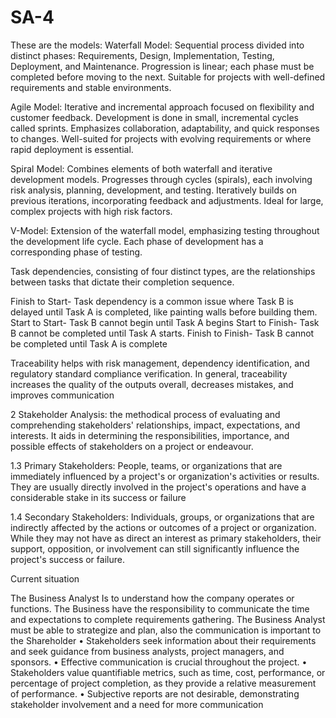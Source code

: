 # SA-4

These are the models: 
Waterfall Model: Sequential process divided into distinct phases: Requirements, Design, Implementation, Testing, Deployment, and Maintenance. 
Progression is linear; each phase must be completed before moving to the next. 
Suitable for projects with well-defined requirements and stable environments. 

Agile Model: Iterative and incremental approach focused on flexibility and customer feedback. 
Development is done in small, incremental cycles called sprints. 
Emphasizes collaboration, adaptability, and quick responses to changes. 
Well-suited for projects with evolving requirements or where rapid deployment is essential. 

Spiral Model: Combines elements of both waterfall and iterative development models. 
Progresses through cycles (spirals), each involving risk analysis, planning, development, and testing. 
Iteratively builds on previous iterations, incorporating feedback and adjustments. 
Ideal for large, complex projects with high risk factors. 

V-Model: Extension of the waterfall model, emphasizing testing throughout the development life cycle. 
Each phase of development has a corresponding phase of testing. 


Task dependencies, consisting of four distinct types, are the relationships between tasks that 
dictate their completion sequence.

Finish to Start- Task dependency is a common issue where Task B is delayed until Task A is 
completed, like painting walls before building them.
Start to Start- Task B cannot begin until Task A begins
Start to Finish- Task B cannot be completed until Task A starts.
Finish to Finish- Task B cannot be completed until Task A is complete

 Traceability helps with risk management, dependency identification, and regulatory standard 
compliance verification. In general, traceability increases the quality of the outputs overall, decreases 
mistakes, and improves communication

2 Stakeholder Analysis: the methodical process of evaluating and comprehending 
stakeholders' relationships, impact, expectations, and interests. It aids in determining the 
responsibilities, importance, and possible effects of stakeholders on a project or endeavour.

1.3 Primary Stakeholders: People, teams, or organizations that are immediately influenced by a 
project's or organization's activities or results. They are usually directly involved in the project's 
operations and have a considerable stake in its success or failure

1.4 Secondary Stakeholders: Individuals, groups, or organizations that are indirectly affected by 
the actions or outcomes of a project or organization. While they may not have as direct an 
interest as primary stakeholders, their support, opposition, or involvement can still significantly 
influence the project's success or failure.




Current situation

The Business Analyst Is to understand how the company operates or functions. 
The Business have the responsibility to communicate the time and 
expectations to complete requirements gathering. The Business Analyst must 
be able to strategize and plan, also the communication is important to the 
Shareholder
• Stakeholders seek information about their requirements and seek guidance 
from business analysts, project managers, and sponsors. 
• Effective communication is crucial throughout the project. 
• Stakeholders value quantifiable metrics, such as time, cost, performance, or 
percentage of project completion, as they provide a relative measurement of 
performance.
• Subjective reports are not desirable, demonstrating stakeholder involvement 
and a need for more communication
